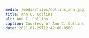 ```yaml
---
media: /media/files/collins_ann.jpg
title: Ann C. Collins
alt: Ann C. Collins
caption: Courtesy of Ann C. Collins
date: 2021-01-29T12:42:00-0500
---
```

